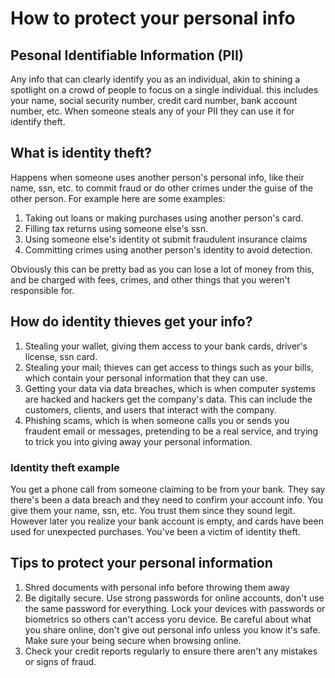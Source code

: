 # How to protect your personal info

## Pesonal Identifiable Information (PII)
Any info that can clearly identify you as an individual, akin to shining a spotlight on a crowd of people to focus on a single individual. this includes your name, social security number, credit card number, bank account number, etc. When someone steals any of your PII they can use it for identify theft.

## What is identity theft?
Happens when someone uses another person's personal info, like their name, ssn, etc. to commit fraud or do other crimes under the guise of the other person. For example here are some examples: 
1. Taking out loans or making purchases using another person's card.
2. Filling tax returns using someone else's ssn.
3. Using someone else's identity ot submit fraudulent insurance claims
4. Committing crimes using another person's identity to avoid detection.

Obviously this can be pretty bad as you can lose a lot of money from this, and be charged with fees, crimes, and other things that you weren't responsible for.

## How do identity thieves get your info?
1. Stealing your wallet, giving them access to your bank cards, driver's license, ssn card.
2. Stealing your mail; thieves can get access to things such as your bills, which contain your personal information that they can use.
3. Getting your data via data breaches, which is when computer systems are hacked and hackers get the company's data. This can include the customers, clients, and users that interact with the company.
4. Phishing scams, which is when someone calls you or sends you fraudent email or messages, pretending to be a real service, and trying to trick you into giving away your personal information.

### Identity theft example
You get a phone call from someone claiming to be from your bank. They say there's been a data breach and they need to confirm your account info. You give them your name, ssn, etc. You trust them since they sound legit. However later you realize your bank account is empty, and cards have been used for unexpected purchases. You've been a victim of identity theft.

## Tips to protect your personal information
1. Shred documents with personal info before throwing them away
2. Be digitally secure. Use strong passwords for online accounts, don't use the same password for everything. Lock your devices with passwords or biometrics so others can't access yoru device. Be careful about what you share online, don't give out personal info unless you know it's safe. Make sure your being secure when browsing online.
3. Check your credit reports regularly to ensure there aren't any mistakes or signs of fraud.



